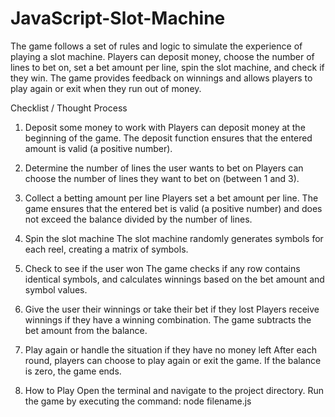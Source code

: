 # JavaScript-Slot-Machine
The game follows a set of rules and logic to simulate the experience of playing a slot machine. Players can deposit money, choose the number of lines to bet on, set a bet amount per line, spin the slot machine, and check if they win. The game provides feedback on winnings and allows players to play again or exit when they run out of money.


Checklist / Thought Process
1. Deposit some money to work with
Players can deposit money at the beginning of the game. The deposit function ensures that the entered amount is valid (a positive number).

2. Determine the number of lines the user wants to bet on
Players can choose the number of lines they want to bet on (between 1 and 3).

3. Collect a betting amount per line
Players set a bet amount per line. The game ensures that the entered bet is valid (a positive number) and does not exceed the balance divided by the number of lines.

4. Spin the slot machine
The slot machine randomly generates symbols for each reel, creating a matrix of symbols.

5. Check to see if the user won
The game checks if any row contains identical symbols, and calculates winnings based on the bet amount and symbol values.

6. Give the user their winnings or take their bet if they lost
Players receive winnings if they have a winning combination. The game subtracts the bet amount from the balance.

7. Play again or handle the situation if they have no money left
After each round, players can choose to play again or exit the game. If the balance is zero, the game ends.

8. How to Play
Open the terminal and navigate to the project directory.
Run the game by executing the command: node filename.js
